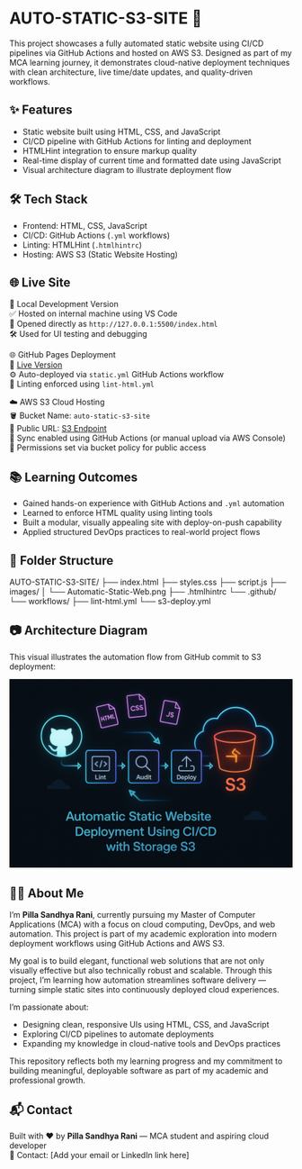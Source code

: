 # AUTO-STATIC-S3-SITE 🚀

This project showcases a fully automated static website using CI/CD pipelines via GitHub Actions and hosted on AWS S3. Designed as part of my MCA learning journey, it demonstrates cloud-native deployment techniques with clean architecture, live time/date updates, and quality-driven workflows.

## ✨ Features

- Static website built using HTML, CSS, and JavaScript  
- CI/CD pipeline with GitHub Actions for linting and deployment  
- HTMLHint integration to ensure markup quality  
- Real-time display of current time and formatted date using JavaScript  
- Visual architecture diagram to illustrate deployment flow

## 🛠️ Tech Stack

- Frontend: HTML, CSS, JavaScript  
- CI/CD: GitHub Actions (`.yml` workflows)  
- Linting: HTMLHint (`.htmlhintrc`)  
- Hosting: AWS S3 (Static Website Hosting)

## 🌐 Live Site

🌟 Local Development Version  
✅ Hosted on internal machine using VS Code  
📂 Opened directly as `http://127.0.0.1:5500/index.html`  
🛠️ Used for UI testing and debugging


🌐 GitHub Pages Deployment  
🔗 [Live Version](https://sandhya-1301.github.io/Auto-Static-S3-Site/)  
⚙️ Auto-deployed via `static.yml` GitHub Actions workflow  
🧾 Linting enforced using `lint-html.yml`

☁️ AWS S3 Cloud Hosting  
🪣 Bucket Name: `auto-static-s3-site`  
🧭 Public URL: [S3 Endpoint](https://your-bucket-url.s3-website-region.amazonaws.com)  
🔄 Sync enabled using GitHub Actions (or manual upload via AWS Console)  
🔐 Permissions set via bucket policy for public access



## 📚 Learning Outcomes

- Gained hands-on experience with GitHub Actions and `.yml` automation  
- Learned to enforce HTML quality using linting tools  
- Built a modular, visually appealing site with deploy-on-push capability  
- Applied structured DevOps practices to real-world project flows

## 📁 Folder Structure
AUTO-STATIC-S3-SITE/ ├── index.html ├── styles.css ├── script.js ├── images/ │   └── Automatic-Static-Web.png ├── .htmlhintrc └── .github/ └── workflows/ ├── lint-html.yml └── s3-deploy.yml


## 📷 Architecture Diagram

This visual illustrates the automation flow from GitHub commit to S3 deployment:

![Deployment Flow](images/Automatic-Static-Web.png)




## 👩‍💻 About Me

I’m **Pilla Sandhya Rani**, currently pursuing my Master of Computer Applications (MCA) with a focus on cloud computing, DevOps, and web automation. This project is part of my academic exploration into modern deployment workflows using GitHub Actions and AWS S3.

My goal is to build elegant, functional web solutions that are not only visually effective but also technically robust and scalable. Through this project, I’m learning how automation streamlines software delivery — turning simple static sites into continuously deployed cloud experiences.

I’m passionate about:
- Designing clean, responsive UIs using HTML, CSS, and JavaScript  
- Exploring CI/CD pipelines to automate deployments  
- Expanding my knowledge in cloud-native tools and DevOps practices

This repository reflects both my learning progress and my commitment to building meaningful, deployable software as part of my academic and professional growth.

## 📬 Contact

Built with ❤️ by **Pilla Sandhya Rani** — MCA student and aspiring cloud developer  
📧 Contact: [Add your email or LinkedIn link here]
